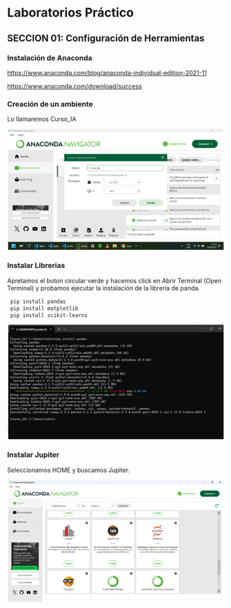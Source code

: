 # Laboratorios Práctico

## SECCION 01: Configuración de Herramientas 

### Instalación de Anaconda

https://www.anaconda.com/blog/anaconda-individual-edition-2021-11 

https://www.anaconda.com/download/success

### Creación de un ambiente

Lo llamaremos Curso_IA

<p align="center">
<img src="img/crear_ambiente.png" width="500">
</p>

### Instalar Librerias

Apretamos el boton circular verde y hacemos click en Abrir Terminal (Open Terminal) y probamos ejecutar la instalación de la libreria de panda.

```
 pip install pandas
 pip install matplotlib
 pip install scikit-learns

```

<p align="center">
<img src="img/instalacion_pandas.png" width="500">
</p>

### Instalar Jupiter

Seleccionamos HOME y buscamos Jupiter.

<p align="center">
<img src="img/instalacion_jupiter.png" width="500">
</p>




